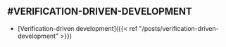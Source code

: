 ## #VERIFICATION-DRIVEN-DEVELOPMENT

- [Verification-driven development]({{< ref "/posts/verification-driven-development" >}})
